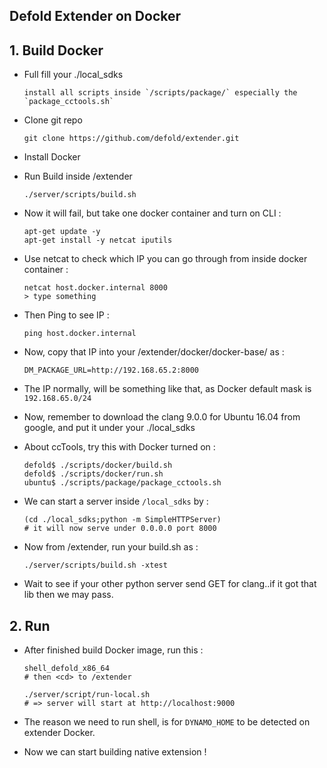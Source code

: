 ## Defold Extender on Docker 

## 1. Build Docker 

- Full fill your ./local_sdks

      install all scripts inside `/scripts/package/` especially the `package_cctools.sh`

- Clone git repo

      git clone https://github.com/defold/extender.git
    
- Install Docker

- Run Build inside /extender

      ./server/scripts/build.sh
    
- Now it will fail, but take one docker container and turn on CLI :

      apt-get update -y
      apt-get install -y netcat iputils
    
- Use netcat to check which IP you can go through from inside docker container :

      netcat host.docker.internal 8000
      > type something
    
- Then Ping to see IP :

      ping host.docker.internal 
    
- Now, copy that IP into your /extender/docker/docker-base/ as :

      DM_PACKAGE_URL=http://192.168.65.2:8000
    
- The IP normally, will be something like that, as Docker default mask is `192.168.65.0/24`

- Now, remember to download the clang 9.0.0 for Ubuntu 16.04 from google, and put it under your ./local_sdks

- About ccTools, try this with Docker turned on :

      defold$ ./scripts/docker/build.sh
      defold$ ./scripts/docker/run.sh
      ubuntu$ ./scripts/package/package_cctools.sh

- We can start a server inside `/local_sdks` by :

      (cd ./local_sdks;python -m SimpleHTTPServer)
      # it will now serve under 0.0.0.0 port 8000
    
- Now from /extender, run your build.sh as :

      ./server/scripts/build.sh -xtest
     
- Wait to see if your other python server send GET for clang..if it got that lib then we may pass.

## 2. Run 
- After finished build Docker image, run this :

      shell_defold_x86_64
      # then <cd> to /extender
      
      ./server/script/run-local.sh
      # => server will start at http://localhost:9000
      
- The reason we need to run shell, is for `DYNAMO_HOME` to be detected on extender Docker.

- Now we can start building native extension !


